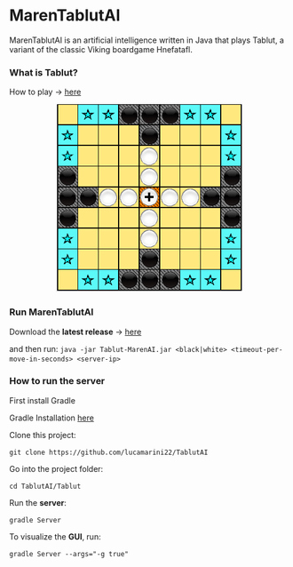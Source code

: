 # MarenTablutAI

MarenTablutAI is an artificial intelligence written in Java that plays Tablut, a variant of the classic Viking boardgame Hnefatafl. 

### What is Tablut?

How to play -> [here](https://en.wikipedia.org/wiki/Tafl_games)


<p align="center"> 
   <img src="Tablut/src/main/resources/board-complete.png">
</p>



### Run MarenTablutAI

Download the **latest release** -> [here](https://github.com/lucamarini22/TablutAI/releases)

and then run:
`
java -jar Tablut-MarenAI.jar <black|white> <timeout-per-move-in-seconds> <server-ip>
`




### How to run the server

First install Gradle

Gradle Installation [here](https://gradle.org/install/)

Clone this project:
```
git clone https://github.com/lucamarini22/TablutAI
```

Go into the project folder:
```
cd TablutAI/Tablut
```

Run the **server**:
```
gradle Server
```

To visualize the **GUI**, run:
```
gradle Server --args="-g true"
```